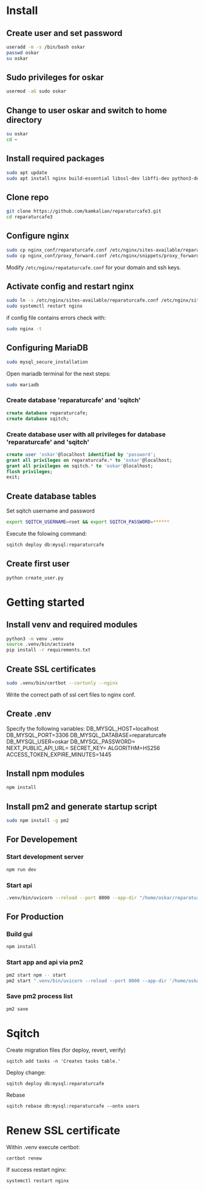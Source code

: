 # Install


## Create user and set password
```bash
useradd -m -s /bin/bash oskar
passwd oskar
su oskar
```

## Sudo privileges for oskar
```bash
usermod -aG sudo oskar
```

## Change to user oskar and switch to home directory
```bash
su oskar
cd ~
```

## Install required packages
```bash
sudo apt update
sudo apt install nginx build-essential libssl-dev libffi-dev python3-dev python3-venv mariadb-server sqitch npm
```

## Clone repo
```bash
git clone https://github.com/kamkalian/reparaturcafe3.git
cd reparaturcafe3
```

## Configure nginx
```bash
sudo cp nginx_conf/reparaturcafe.conf /etc/nginx/sites-available/reparaturcafe.conf
sudo cp nginx_conf/proxy_forward.conf /etc/nginx/snippets/proxy_forward.conf 
```
Modify `/etc/nginx/repataturcafe.conf` for your domain and ssh keys.

## Activate config and restart nginx
```bash
sudo ln -s /etc/nginx/sites-available/reparaturcafe.conf /etc/nginx/sites-enabled/
sudo systemctl restart nginx 
```
if config file contains errors check with:
```bash
sudo nginx -t
```

## Configuring MariaDB
```bash
sudo mysql_secure_installation
```
Open mariadb terminal for the next steps:
```bash
sudo mariadb
```

### Create database 'reparaturcafe' and 'sqitch'
```sql
create database reparaturcafe;
create database sqitch;
```

### Create database user with all privileges for database 'reparaturcafe' and 'sqitch'
```sql
create user 'oskar'@localhost identified by 'password';
grant all privileges on reparaturcafe.* to 'oskar'@localhost;
grant all privileges on sqitch.* to 'oskar'@localhost;
flush privileges;
exit;
```

## Create database tables
Set sqitch username and password
```bash
export SQITCH_USERNAME=root && export SQITCH_PASSWORD=******
```
Execute the folowing command:
```bash
sqitch deploy db:mysql:reparaturcafe
```

## Create first user
```bash
python create_user.py
```

# Getting started

## Install venv and required modules
```bash
python3 -m venv .venv
source .venv/bin/activate
pip install -r requirements.txt
```

## Create SSL certificates
```bash
sudo .venv/bin/certbot --certonly --nginx
```
Write the correct path of ssl cert files to nginx conf.

## Create .env
Specify the following variables:
DB_MYSQL_HOST=localhost
DB_MYSQL_PORT=3306
DB_MYSQL_DATABASE=reparaturcafe
DB_MYSQL_USER=oskar
DB_MYSQL_PASSWORD=<password>
NEXT_PUBLIC_API_URL=<domain>
SECRET_KEY=<key>
ALGORITHM=HS256
ACCESS_TOKEN_EXPIRE_MINUTES=1445


## Install npm modules
```bash
npm install
```

## Install pm2 and generate startup script
```bash
sudo npm install -g pm2
```

## For Developement 
### Start development server 
```bash
npm run dev
```

### Start api
```bash
.venv/bin/uvicorn --reload --port 8000 --app-dir "/home/oskar/reparaturcafe3/" api.main:app
```

## For Production
### Build gui
```bash
npm install
```

### Start app and api via pm2
```bash
pm2 start npm -- start
pm2 start ".venv/bin/uvicorn --reload --port 8000 --app-dir '/home/oskar/reparaturcafe3/' api.main:app" --name fastapi
```

### Save pm2 process list
```bash
pm2 save
```

# Sqitch

Create migration files (for deploy, revert, verify)
```
sqitch add tasks -n 'Creates tasks table.'
```

Deploy change:
```
sqitch deploy db:mysql:reparaturcafe
```

Rebase
```
sqitch rebase db:mysql:reparaturcafe --onto users
```

# Renew SSL certificate
Within .venv execute certbot:
```
certbot renew
```
If success restart nginx:
```
systemctl restart nginx
```